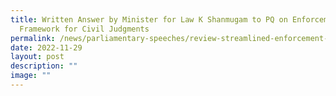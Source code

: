 ```yaml
---
title: Written Answer by Minister for Law K Shanmugam to PQ on Enforcement
  Framework for Civil Judgments
permalink: /news/parliamentary-speeches/review-streamlined-enforcement-framework-civil-judgments/
date: 2022-11-29
layout: post
description: ""
image: ""
---
```

